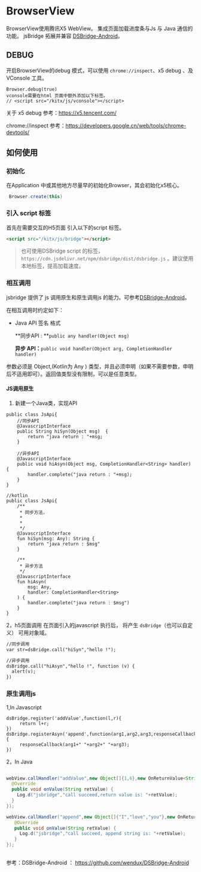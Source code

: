 # BrowserView

BrowserView使用腾讯X5 WebView。 集成页面加载进度条与Js 与 Java 通信的功能。 
jsBridge 拓展并兼容 [DSBridge-Android](https://github.com/wendux/DSBridge-Android)。



## DEBUG

开启BrowserView的debug 模式，可以使用 `chrome://inspect`、x5 debug 、及VConsole 工具。

```
Browser.debug(true)
vconsole需要在html 页面中额外添加以下标签。
// <script src="/kitx/js/vconsole"></script>
```

关于 x5 debug 参考：https://x5.tencent.com/

chrome://inspect 参考：https://developers.google.cn/web/tools/chrome-devtools/



## 如何使用
### 初始化

在Application 中或其他地方尽量早的初始化Browser，其会初始化x5核心。

```java
 Browser.create(this)
```

### 引入 script 标签
首先在需要交互的H5页面 引入以下的script 标签。

```html
<script src="/kitx/js/bridge"></script>
```
> 也可使用DSBridge script 的标签，`https://cdn.jsdelivr.net/npm/dsbridge/dist/dsbridge.js` 。建议使用本地标签，提高加载速度。

### 相互调用
jsbridge 提供了 js 调用原生和原生调用js 的能力。可参考[DSBridge-Android](https://github.com/wendux/DSBridge-Android)。

在相互调用时约定如下：

- Java API 签名 格式

  **同步API : **`public any handler(Object msg)`

  **异步 API：**`public void handler(Object arg, CompletionHandler handler)`

 参数必须是 Object,(Kotlin为 Any ) 类型，并且必须申明（如果不需要参数，申明后不适用即可）。返回值类型没有限制，可以是任意类型。



#### JS调用原生 


1. 新建一个Java类，实现API

```
public class JsApi{
    //同步API
    @JavascriptInterface
    public String hiSyn(Object msg)  {
        return "java return : "+msg;
    }

    //异步API
    @JavascriptInterface
    public void hiAsyn(Object msg, CompletionHandler<String> handler) {
        handler.complete("java return : "+msg);
    }
}

//kotlin 
public class JsApi{
    /**
     * 同步方法，
     *
     *
     */
    @JavascriptInterface
    fun hiSyn(msg: Any): String {
        return "java return : $msg"
    }

    /**
     * 异步方法
     */
    @JavascriptInterface
    fun hiAsyn(
        msg: Any,
        handler: CompletionHandler<String>
    ) {
        handler.complete("java return : $msg")
    }
}
```

2，h5页面调用
在页面引入的javascript 执行后， 将产生 `dsBridge`（也可以自定义） 可用对象域。
```html
//同步调用
var str=dsBridge.call("hiSyn","hello !");

//异步调用
dsBridge.call("hiAsyn","hello !", function (v) {
  alert(v);
})

```



###  原生调用js 
1,In Javascript

```script
dsBridge.register('addValue',function(l,r){
     return l+r;
})
dsBridge.registerAsyn('append',function(arg1,arg2,arg3,responseCallback){
     responseCallback(arg1+" "+arg2+" "+arg3);
})
```

2，In Java

```java

webView.callHandler("addValue",new Object[]{1,6},new OnReturnValue<String>(){
  @Override
  public void onValue(String retValue) {
    Log.d("jsbridge","call succeed,return value is: "+retValue);
  }
});

webView.callHandler("append",new Object[]{"I","love","you"},new OnReturnValue<String>(){
   @Override
   public void onValue(String retValue) {
     Log.d("jsbridge","call succeed, append string is: "+retValue);
   }
});
​
```

参考：DSBridge-Android ： https://github.com/wendux/DSBridge-Android

